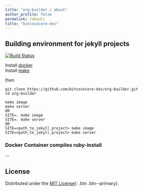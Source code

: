 ```yaml
---
title: "org-builder / about"
author_profile: false
permalink: /about/
title: "bitcoincore-dev"
---
```


<html>
<head>
  <link rel="stylesheet" href="/assets/css/style.css">
</head>
</html>

## Building environment for jekyll projects

[![Build Status](https://travis-ci.org/bitcoincore-dev/org-builder.svg?branch=master)](https://travis-ci.org/bitcoincore-dev/org-builder)


Install [docker](https://docs.docker.com/get-docker/)	
Install [make](https://www.gnu.org/software/make/)


then

```
git clone https://github.com/bitcoincore-dev/org-builder.git
cd org-builder

make image
make server
OR
SITE=. make image
SITE=. make server
OR
SITE=<path_to_jekyll_project> make image
SITE=<path_to_jekyll_project> make server
```

### Docker Container compiles ruby-install 
--

## License

Distributed under the [MIT License](https://raw.githubusercontent.com/RandyMcMillan/pages-gem/master/LICENSE){: .btn .btn--primary}.
